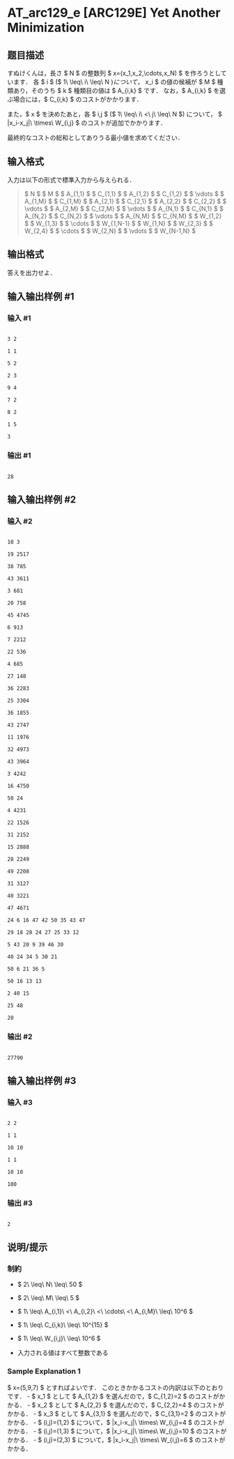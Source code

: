 # AT_arc129_e [ARC129E] Yet Another Minimization

## 题目描述

[problemUrl]: https://atcoder.jp/contests/arc129/tasks/arc129_e

すぬけくんは，長さ $ N $ の整数列 $ x=(x_1,x_2,\cdots,x_N) $ を作ろうとしています． 各 $ i $ ($ 1\ \leq\ i\ \leq\ N $) について，$ x_i $ の値の候補が $ M $ 種類あり，そのうち $ k $ 種類目の値は $ A_{i,k} $ です． なお，$ A_{i,k} $ を選ぶ場合には，$ C_{i,k} $ のコストがかかります．

また，$ x $ を決めたあと，各 $ i,j $ ($ 1\ \leq\ i\ <\ j\ \leq\ N $) について， $ |x_i-x_j|\ \times\ W_{i,j} $ のコストが追加でかかります．

最終的なコストの総和としてありうる最小値を求めてください．

## 输入格式

入力は以下の形式で標準入力から与えられる．

> $ N $ $ M $ $ A_{1,1} $ $ C_{1,1} $ $ A_{1,2} $ $ C_{1,2} $ $ \vdots $ $ A_{1,M} $ $ C_{1,M} $ $ A_{2,1} $ $ C_{2,1} $ $ A_{2,2} $ $ C_{2,2} $ $ \vdots $ $ A_{2,M} $ $ C_{2,M} $ $ \vdots $ $ A_{N,1} $ $ C_{N,1} $ $ A_{N,2} $ $ C_{N,2} $ $ \vdots $ $ A_{N,M} $ $ C_{N,M} $ $ W_{1,2} $ $ W_{1,3} $ $ \cdots $ $ W_{1,N-1} $ $ W_{1,N} $ $ W_{2,3} $ $ W_{2,4} $ $ \cdots $ $ W_{2,N} $ $ \vdots $ $ W_{N-1,N} $

## 输出格式

答えを出力せよ．

## 输入输出样例 #1

### 输入 #1

```
3 2
1 1
5 2
2 3
9 4
7 2
8 2
1 5
3
```

### 输出 #1

```
28
```

## 输入输出样例 #2

### 输入 #2

```
10 3
19 2517
38 785
43 3611
3 681
20 758
45 4745
6 913
7 2212
22 536
4 685
27 148
36 2283
25 3304
36 1855
43 2747
11 1976
32 4973
43 3964
3 4242
16 4750
50 24
4 4231
22 1526
31 2152
15 2888
28 2249
49 2208
31 3127
40 3221
47 4671
24 6 16 47 42 50 35 43 47
29 18 28 24 27 25 33 12
5 43 20 9 39 46 30
40 24 34 5 30 21
50 6 21 36 5
50 16 13 13
2 40 15
25 48
20
```

### 输出 #2

```
27790
```

## 输入输出样例 #3

### 输入 #3

```
2 2
1 1
10 10
1 1
10 10
100
```

### 输出 #3

```
2
```

## 说明/提示

### 制約

- $ 2\ \leq\ N\ \leq\ 50 $
- $ 2\ \leq\ M\ \leq\ 5 $
- $ 1\ \leq\ A_{i,1}\ <\ A_{i,2}\ <\ \cdots\ <\ A_{i,M}\ \leq\ 10^6 $
- $ 1\ \leq\ C_{i,k}\ \leq\ 10^{15} $
- $ 1\ \leq\ W_{i,j}\ \leq\ 10^6 $
- 入力される値はすべて整数である

### Sample Explanation 1

$ x=(5,9,7) $ とすればよいです． このときかかるコストの内訳は以下のとおりです． - $ x_1 $ として $ A_{1,2} $ を選んだので，$ C_{1,2}=2 $ のコストがかかる． - $ x_2 $ として $ A_{2,2} $ を選んだので，$ C_{2,2}=4 $ のコストがかかる． - $ x_3 $ として $ A_{3,1} $ を選んだので，$ C_{3,1}=2 $ のコストがかかる． - $ (i,j)=(1,2) $ について，$ |x_i-x_j|\ \times\ W_{i,j}=4 $ のコストがかかる． - $ (i,j)=(1,3) $ について，$ |x_i-x_j|\ \times\ W_{i,j}=10 $ のコストがかかる． - $ (i,j)=(2,3) $ について，$ |x_i-x_j|\ \times\ W_{i,j}=6 $ のコストがかかる．